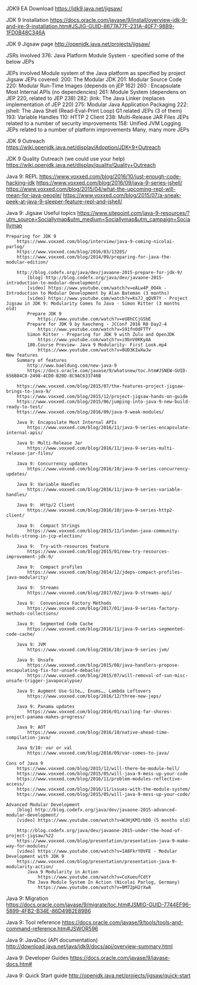 JDK9 EA Download 
	https://jdk9.java.net/jigsaw/	

JDK 9 Installation
	https://docs.oracle.com/javase/9/install/overview-jdk-9-and-jre-9-installation.htm#JSJIG-GUID-8677A77F-231A-40F7-98B9-1FD0B48C346A

JDK 9 Jigsaw page
	http://openjdk.java.net/projects/jigsaw/

JSRs involved
	376: Java Platform Module System  - specified some of the below JEPs

JEPs involved
	Module system of the Java platform as specified by project Jigsaw JEPs covered:
		200: The Modular JDK
			201: Modular Source Code
				220: Modular Run-Time Images (depends on jEP 162)
			260	: Encapsulate Most Internal APIs (no dependencies)
			261: Module System (dependens on JEP 220, related to JEP 238)
			282: jlink: The Java Linker (replaces implementation of JEP 220)
			275: Modular Java Application Packaging
		222: jshell: The Java Shell (Read-Eval-Print Loop)
		G1 related JEPs (3 of them)
		193: Variable Handles
		110: HTTP 2 Client
		238: Multi-Release JAR Files
		JEPs related to a number of security improvements
		158: Unified JVM Logging
		JEPs related to a number of platform improvements
		Many, many more JEPs

JDK 9 Outreach
	https://wiki.openjdk.java.net/display/Adoption/JDK+9+Outreach

JDK 9 Quality Outreach (we could use your help)
	https://wiki.openjdk.java.net/display/quality/Quality+Outreach

Java 9:  REPL
	https://www.voxxed.com/blog/2016/10/just-enough-code-hacking-jdk
	https://www.voxxed.com/blog/2016/09/java-9-series-jshell/
	https://www.voxxed.com/blog/2015/04/what-the-upcoming-repl-will-mean-for-java-people/
	https://www.voxxed.com/blog/2015/07/a-sneak-peek-at-java-9-sleeper-feature-repl-and-jshell/

Java 9:  Jigsaw
	Useful topics
		https://www.sitepoint.com/java-9-resources/?utm_source=Sociallymap&utm_medium=Sociallymap&utm_campaign=Sociallymap

	Preparing for JDK 9
		https://www.voxxed.com/blog/interview/java-9-coming-nicolai-parlog/
		https://www.voxxed.com/blog/2016/03/13285/
		https://www.voxxed.com/blog/2014/09/preparing-for-java-the-modular-edition/
		
		http://blog.codefx.org/java/dev/javaone-2015-prepare-for-jdk-9/
			[blog] http://blog.codefx.org/java/dev/javaone-2015-introduction-to-modular-development/
			[video] https://www.youtube.com/watch?v=eALw4P_0O4k - Introduction to Modular Development by Alan Bateman (3 months)
			[video] https://www.youtube.com/watch?v=Ks7J_qQVR7Y - Project Jigsaw in JDK 9: Modularity Comes To Java - Simon Ritter (3 months old)
			Prepare JDK 9
				https://www.youtube.com/watch?v=eU8hCCjGSbE
			Prepare for JDK 9 by haocheng - JCConf 2016 R0 Day2-4
				https://www.youtube.com/watch?v=S91fn0dFTTY
			Simon Ritter - Preparing for JDK 9 with Zulu and OpenJDK
				https://www.youtube.com/watch?v=i9bnV0KKyAA 
			180.Course Preview- Java 9 Modularity- First Look.mp4
				https://www.youtube.com/watch?v=0UD3KIwXwJw
	New features
		Summary of features
			http://www.baeldung.com/new-java-9
			https://docs.oracle.com/javase/9/whatsnew/toc.htm#JSNEW-GUID-656B84C8-2498-4CD0-B20D-8C9AC633746B

		https://www.voxxed.com/blog/2015/07/the-features-project-jigsaw-brings-to-java-9/
		https://www.voxxed.com/blog/2015/12/project-jigsaw-hands-on-guide
		https://www.voxxed.com/blog/2015/06/jumping-into-java-9-new-build-ready-to-test/
		https://www.voxxed.com/blog/2016/09/java-9-weak-modules/	

		Java 9: Encapsulate Most Internal APIs
			https://www.voxxed.com/blog/2016/11/java-9-series-encapsulate-internal-apis/

		Java 9: Multi-Release Jar
			https://www.voxxed.com/blog/2016/11/java-9-series-multi-release-jar-files/

		Java 9: Concurrency updates
			https://www.voxxed.com/blog/2016/10/java-9-series-concurrency-updates/

		Java 9: Variable Handles
			https://www.voxxed.com/blog/2016/11/java-9-series-variable-handles/

		Java 9:  Http/2 Client
			https://www.voxxed.com/blog/2016/10/java-9-series-http2-client/

		Java 9:  Compact Strings
			https://www.voxxed.com/blog/2015/11/london-java-community-holds-strong-in-jcp-election/

		Java 9:  Try-with-resources feature
			https://www.voxxed.com/blog/2015/01/new-try-resources-improvement-jdk-9/

		Java 9:  Compact profiles
			https://www.voxxed.com/blog/2014/12/jdeps-compact-profiles-java-modularity/

		Java 9:  Streams
			https://www.voxxed.com/blog/2017/02/java-9-streams-api/

		Java 9:  Convenience Factory Methods
			https://www.voxxed.com/blog/2017/01/java-9-series-factory-methods-collections/

		Java 9:  Segmented Code Cache
			https://www.voxxed.com/blog/2016/11/java-9-series-segmented-code-cache/

		Java 9: JVM
			https://www.voxxed.com/blog/2016/10/java-9-series-jvm/

		Java 9: Unsafe
			https://www.voxxed.com/blog/2015/08/java-handlers-propose-encapulating-fix-for-unsafe-debacle/
			https://www.voxxed.com/blog/2015/07/will-removal-of-sun-misc-unsafe-trigger-javapocalypse/

		Java 9: Augment Use-Site…, Enums…, Lambda Leftovers
			https://www.voxxed.com/blog/2016/12/three-new-jeps/

		Java 9: Panama updates
			https://www.voxxed.com/blog/2016/01/sailing-far-shores-project-panama-makes-progress/

		Java 9: AOT
			https://www.voxxed.com/blog/2016/10/native-ahead-time-compilation-java/

		Java 9/10: var or val
			https://www.voxxed.com/blog/2016/09/var-comes-to-java/

	Cons of Java 9
		https://www.voxxed.com/blog/2015/12/will-there-be-module-hell/
		https://www.voxxed.com/blog/2015/05/will-java-9-mess-up-your-code
		https://www.voxxed.com/blog/2016/11/problem-modules-reflective-access/
		https://www.voxxed.com/blog/2016/11/issues-with-the-module-system/
		https://www.voxxed.com/blog/2015/05/will-java-9-mess-up-your-code/
		
	Advanced Modular Development
		[blog] http://blog.codefx.org/java/dev/javaone-2015-advanced-modular-development/
		[video] https://www.youtube.com/watch?v=WJHjKMIrbD0 (5 months old)
	
		http://blog.codefx.org/java/dev/javaone-2015-under-the-hood-of-project-jigsaw/%22
		https://www.voxxed.com/blog/presentation/presentation-java-9-make-way-for-modules/
		[video] https://www.youtube.com/watch?v=IA8FkrY0VFE - Modular Development with JDK 9
		https://www.voxxed.com/blog/presentation/presentation-java-9-modularity-action/
			Java 9 Modularity in Action
				https://www.youtube.com/watch?v=CoXueufCdtY
			The Java Module System In Action (Nicolai Parlog, Germany)
				https://www.youtube.com/watch?v=0M72pH2rXwA

Java 9: Migration
	https://docs.oracle.com/javase/9/migrate/toc.htm#JSMIG-GUID-7744EF96-5899-4FB2-B34E-86D49B2E89B6

Java 9: Tool reference
	https://docs.oracle.com/javase/9/tools/tools-and-command-reference.htm#JSWOR596

Java 9: JavaDoc (API documentation)
	http://download.java.net/java/jdk9/docs/api/overview-summary.html

Java 9: Developer Guides
	https://docs.oracle.com/javase/9/javase-docs.htm#

Java 9:  Quick Start guide
	http://openjdk.java.net/projects/jigsaw/quick-start